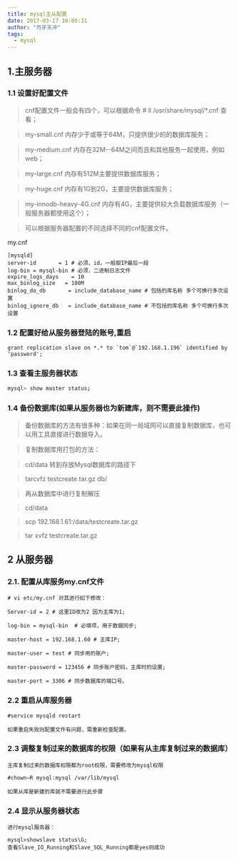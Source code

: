 ```yaml
---
title: mysql主从配置
date: 2017-03-17 16:05:11
author: "月牙天冲"
tags:
  - mysql
---
```




## 1.主服务器

### 1.1 设置好配置文件

> cnf配置文件一般会有四个，可以根据命令 # ll /usr/share/mysql/\*.cnf 查看；

> my-small.cnf    内存少于或等于64M，只提供很少的的数据库服务；

> my-medium.cnf   内存在32M--64M之间而且和其他服务一起使用，例如web；

> my-large.cnf    内存有512M主要提供数据库服务；

> my-huge.cnf     内存有1G到2G，主要提供数据库服务；

> my-innodb-heavy-4G.cnf 内存有4G，主要提供较大负载数据库服务（一般服务器都使用这个）；

> 可以根据服务器配置的不同选择不同的cnf配置文件。

my.cnf
```
[mysqld]
server-id       = 1 # 必须，id，一般取IP最后一段
log-bin = mysql-bin # 必须，二进制日志文件
expire_logs_days    = 10
max_binlog_size   = 100M
binlog_do_db       = include_database_name # 包括的库名称 多个可换行多次设置
binlog_ignore_db   = include_database_name # 不包括的库名称 多个可换行多次设置
```

### 1.2 配置好给从服务器登陆的账号,重启
  ```
  grant replication slave on *.* to `tom`@`192.168.1.196` identified by 'password';
  ```
### 1.3 查看主服务器状态
  ```bash
  mysql> show master status;
  ```
### 1.4 备份数据库(如果从服务器也为新建库，则不需要此操作)

> 备份数据库的方法有很多种：如果在同一局域网可以直接复制数据库，也可以用工具直接进行数据导入。

> 复制数据库用打包的方法：

> cd/data  转到存放Mysql数据库的路径下

> tarcvfz testcreate.tar.gz db/

> 再从数据库中进行复制解压

> cd/data

> scp 192.168.1.61:/data/testcreate.tar.gz

> tar xvfz testcreate.tar.gz

## 2 从服务器
### 2.1.    配置从库服务my.cnf文件

    # vi etc/my.cnf 对其进行如下修改：

    Server-id = 2 # 这里ID改为2 因为主库为1;

    log-bin = mysql-bin  # 必填项，用于数据同步;

    master-host = 192.168.1.60 # 主库IP;

    master-user = test # 同步用的账户;

    master-password = 123456 # 同步账户密码，主库时的设置;

    master-port = 3306 # 同步数据库的端口号。

### 2.2    重启从库服务器

    #service mysqld restart

    如果重启失败则配置文件有问题，需重新检查配置。

### 2.3   调整复制过来的数据库的权限（如果有从主库复制过来的数据库）

    主库复制过来的数据库权限都为root权限，需要修改为mysql权限

    #chown–R mysql:mysql /var/lib/mysql

    如果从库是新建的库就不需要进行此步骤

### 2.4    显示从服务器状态

    进行mysql服务器：

    mysql>showslave status\G;
    查看Slave_IO_Running和Slave_SQL_Running都是yes则成功
